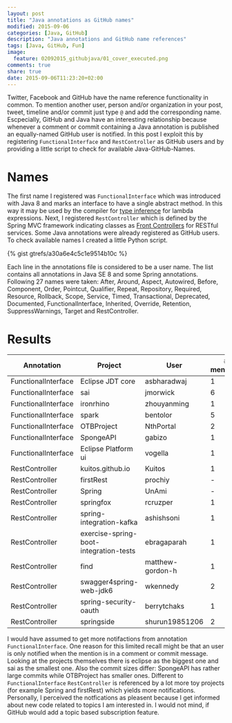 ```yaml
---
layout: post
title: "Java annotations as GitHub names"
modified: 2015-09-06
categories: [Java, GitHub] 
description: "Java annotations and GitHub name references"
tags: [Java, GitHub, Fun]
image: 
  feature: 02092015_githubjava/01_cover_executed.png
comments: true
share: true
date: 2015-09-06T11:23:20+02:00
---
```

Twitter, Facebook and GitHub have the name reference functionality in common. To mention another user, person and/or organization in your post, tweet, timeline and/or commit just type `@` and add the corresponding name. Escpecially, GitHub and Java have an interesting relationship because whenever a comment or commit containing a Java annotation is published an equally-named GitHub user is notified. In this post I exploit this by registering `FunctionalInterface` and `RestController` as GitHub users and by providing a little script to check for available Java-GitHub-Names.

# Names 
The first name I registered was `FunctionalInterface` which was introduced with Java 8 and marks an interface to have a single abstract method. In this way it may be used by the compiler for [type inference](https://docs.oracle.com/javase/specs/jls/se8/html/jls-18.html) for lambda expressions. Next, I registered `RestController` which is defined by the Spring MVC framework indicating classes as [Front Controllers](https://en.wikipedia.org/wiki/Front_Controller_pattern) for RESTful services. Some Java annotations were already registered as GitHub users. To check available names I created a little Python script.

{% gist gtrefs/a30a6e4c5c1e9514b10c %}

Each line in the annotations file is considered to be a user name. The list contains all annotations in Java SE 8 and some Spring annotations. Following 27 names were taken: After, Around, Aspect, Autowired, Before, Component, Order, Pointcut, Qualifier, Repeat, Repository, Required, Resource, Rollback, Scope, Service, Timed, Transactional, Deprecated, Documented, FunctionalInterface, Inherited, Override, Retention, SuppressWarnings, Target and RestController. 

# Results

|Annotation|Project|User|# mentions|Example link|
|----------|-------|----|------------------|----|
|FunctionalInterface|Eclipse JDT core|asbharadwaj|1|[commit](https://github.com/eclipse/eclipse.jdt.core/commit/7484e25e299b8203b28cf436ac2de883b2f5dd8e)|
|FunctionalInterface|sai|jmorwick|6|[commit](https://github.com/jmorwick/sai/commit/55f995ebc7bac1667049fb21e2048e5dad303634)|
|FunctionalInterface|ironrhino|zhouyanming|1|[commit](https://github.com/ironrhino/ironrhino/commit/aadd031b5e36fc3cac1bb7c2f7e8bf33cfc7ff03)|
|FunctionalInterface|spark|bentolor|5|[commit](https://github.com/bentolor/spark/commit/36b03a2601590dde015b57579125cce0bd1f9152)|
|FunctionalInterface|OTBProject|NthPortal|2|[commit](https://github.com/Thelonedevil/OTBProject/commit/1c5af3e041c03515630ff30cf91780bccda8357b)|
|FunctionalInterface|SpongeAPI|gabizo|1|[comment](https://github.com/SpongePowered/SpongeAPI/commit/8c3ed14457608ab755f1152766c414eb359f53d1#commitcomment-12986294)|
|FunctionalInterface|Eclipse Platform ui|vogella|1|[commit](https://github.com/eclipse/eclipse.platform.ui/commit/cc4af637dd218fe87cd60569aa699bd0a4d6b931)|
|RestController|kuitos.github.io|Kuitos|1|[issue](https://github.com/kuitos/kuitos.github.io/issues/9)|
|RestController|firstRest|prochiy|-|-|
|RestController|Spring|UnAmi|-|-|
|RestController|springfox|rcruzper|1|[issue](https://github.com/springfox/springfox/issues/934)|
|RestController|spring-integration-kafka|ashishsoni|1|[issue](https://github.com/spring-projects/spring-integration-kafka/issues/59)|
|RestController|exercise-spring-boot-integration-tests|ebragaparah|1|[commit](https://github.com/dudadornelles/exercise-spring-boot-integration-tests/commit/6a938b16c3b9b8783037a6b91a267fc5f27435dd)|
|RestController|find|matthew-gordon-h|1|[commit](https://github.com/hpautonomy/find/commit/c920c13dcdfefdc40cce324bef8ac2b9fefc7cab)|
|RestController|swagger4spring-web-jdk6|wkennedy|2|[commit](https://github.com/hardenCN/swagger4spring-web-jdk6/commit/dd3b8810f1063556a9346a9fe51708bf05a6b685)|
|RestController|spring-security-oauth|berrytchaks|1|[issue](https://github.com/spring-projects/spring-security-oauth/issues/568)|
|RestController|springside|shurun19851206|2|[commit](https://github.com/shurun19851206/springside/commit/2478aa8f3295964fc3eb2f71dba1d4ddd614a698)|

I would have assumed to get more notifactions from annotation `FunctionalInterface`. One reason for this limited recall might be that an user is only notified when the mention is in a comment or commit message. Looking at the projects themselves there is eclipse as the biggest one and sai as the smallest one. Also the commit sizes differ: SpongeAPI has rather large commits while OTBProject has smaller ones. Different to `FunctionalInterface` `RestController` is referenced by a lot more toy projects (for example Spring and firstRest) which yields more notifications. Personally, I perceived the notfications as pleasent because I get informed about new code related to topics I am interested in. I would not mind, if GitHub would add a topic based subscription feature.

